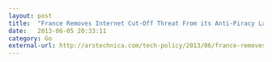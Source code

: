 ```yaml
---
layout: post
title:  "France Removes Internet Cut-Off Threat From its Anti-Piracy Law"
date:   2013-06-05 20:33:11
category: Go
external-url: http://arstechnica.com/tech-policy/2013/06/france-removes-internet-cut-off-threat-from-its-anti-piracy-law/
---
```

